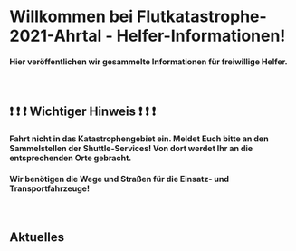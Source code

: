 # Willkommen bei Flutkatastrophe-2021-Ahrtal - Helfer-Informationen!

#### Hier veröffentlichen wir gesammelte Informationen für freiwillige Helfer.

<br/>

## **:heavy_exclamation_mark: :heavy_exclamation_mark: :heavy_exclamation_mark: **Wichtiger Hinweis** :heavy_exclamation_mark: :heavy_exclamation_mark: :heavy_exclamation_mark:**

#### Fahrt nicht in das Katastrophengebiet ein. Meldet Euch bitte an den Sammelstellen der Shuttle-Services! Von dort werdet Ihr an die entsprechenden Orte gebracht.
#### Wir benötigen die Wege und Straßen für die Einsatz- und Transportfahrzeuge!

<br/>

## **Aktuelles**

